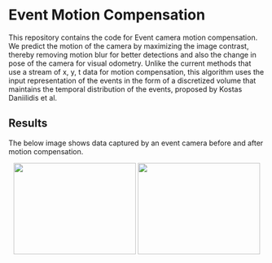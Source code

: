# Event Motion Compensation
This repository contains the code for Event camera motion compensation. We predict the motion of the camera by maximizing the image contrast, thereby removing motion blur for better detections and also the change in pose of the camera for visual odometry. Unlike the current methods that use a stream of x, y, t data for motion compensation, this algorithm uses the input representation of the events in the form of a discretized volume that maintains the temporal distribution of the events, proposed by Kostas Daniilidis et al.

## Results
The below image shows data captured by an event camera before and after motion compensation.

<p align="center">
  <img width="240" height="180" src="[http://www.fillmurray.com/460/300](https://github.com/Vishaal-Kanna/ev_Motion_Comp/blob/main/Sample_data/sample_op_before_comp.png)">
  <img width="240" height="180" src="[http://www.fillmurray.com/460/300](https://github.com/Vishaal-Kanna/ev_Motion_Comp/blob/main/Sample_data/sample_op_after_comp.png)">
</p>



